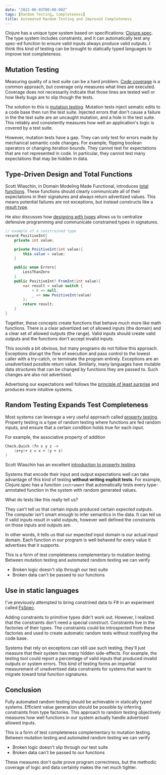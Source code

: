 ```yaml
---
date: "2022-06-03T00:00:00Z"
tags: [Random Testing, Completeness]
title: Automated Random Testing and Improved Completeness
---
```


Clojure has a unique type system based on specifications: [Clojure.spec](https://clojure.org/guides/spec). The type system includes constraints, and it can automatically test any spec-ed function to ensure valid inputs always produce valid outputs. I think this kind of testing can be brought to statically typed languages to improve test completeness.
<!--more-->

<!-- TODO: throw out Domain testing as a potential name, if this doesn't already have a name -->

## Mutation Testing

Measuring quality of a test suite can be a hard problem. [Code coverage](https://en.wikipedia.org/wiki/Code_coverage) is a common approach, but coverage only measures what lines are executed. Coverage does not necessarily indicate that those lines are tested well or how likely bugs are to slip though the tests.

The solution to this is [mutation testing](https://en.wikipedia.org/wiki/Mutation_testing). Mutation tests inject sematic edits to a code base then run the test suite. Injected errors that don't cause a failure in the the test suite are an uncaught mutation, and a hole in the test suite. This reliably and consistently measures how well an application's logic is covered by a test suite.

However, mutation tests have a gap. They can only test for errors made by mechanical semantic code changes. For example, flipping boolean operators or changing iteration bounds.
They cannot test for expectations that are not represented in code. In particular, they cannot test many expectations that may be hidden in data.

## Type-Driven Design and Total Functions

Scott Wlaschin, in Domain Modeling Made Functional, introduces [total functions](https://en.wikipedia.org/wiki/Partial_function). These functions should clearly communicate all of their expectations in their signatures and always return advertized values. This means potential failures are not exceptions, but instead constructs like a [result type](../posts/2021-01-15-Results-Update.md).

He also discusses how [designing with types](https://fsharpforfunandprofit.com/series/designing-with-types/) allows us to centralize defensive programming and communicate constrained types in signatures.

```cs
// example of a constrained type
record PositiveInt{
    private int value;

    private PositiveInt(int value){
        this.value = value;
    }

    public enum Errors{
        LessThanZero
    }
    public PositiveInt? FromInt(int value){
        var result = value switch {
            < 0 => null,
            _ => new PositiveInt(value)
        };
        return result;
    }
}
```

Together, these concepts create functions that behave much more like math functions. There is a clear advertized set of allowed inputs (the domain) and a clear set of allowed outputs (the range). Valid inputs should create valid outputs and the functions don't accept invalid inputs. 

This sounds a bit obvious, but many programs do not follow this approach. Exceptions disrupt the flow of execution and pass control to the lowest caller with a try-catch, or terminate the program entirely. Exceptions are an unadvertised possible return value. Similarly, many languages have mutable data structures that can be changed by functions they are passed to. Such changes are also not advertised. 

Advertising our expectations well follows the [principle of least surprise](https://en.wikipedia.org/wiki/Principle_of_least_astonishment) and produces more intuitive systems.

## Random Testing Expands Test Completeness

Most systems can leverage a very useful approach called [property testing](https://en.wikipedia.org/wiki/Property_testing). Property testing is a type of random testing where functions are fed random inputs, and ensure that a certain condition holds true for each input.

For example, the associative property of addition
```fsharp
Check.Quick (fn x y z ->
    (x+y)+ z = x + (y + z)
)
```
Scott Wlaschin has an excellent [introduction to property testing](https://fsharpforfunandprofit.com/posts/property-based-testing/).

Systems that encode their input and output expectations well can take advantage of this kind of testing **without writing explicit tests**.
For example, Clojure.spec has a function `instrument` that automatically tests every type-annotated function in the system with random generated values.

What do tests like this really tell us?

They can't tell us that certain inputs produced certain *expected* outputs. The computer isn't smart enough to infer semantics in the data.
It can tell us if valid inputs result in valid outputs, however well defined the constraints on those inputs and outputs are.

In other words, it tells us that our expected input domain is our actual input domain. Each function in our program is well behaved for every value it advertises that it supports.

This is a form of test completeness complementary to mutation testing. Between mutation testing and automated random testing we can verify 
- Broken logic doesn't slip through our test suite
- Broken data can't be passed to our functions

## Use in static languages

I've previously attempted to bring constrined data to F# in an experiment called [FsSpec](https://github.com/farlee2121/FsSpec).

Adding constraints to primitive types didn't work out. However, I realized that the constraints don't need a special construct. 
Constraints live in the factories of their types. The constraints could be introspected from these factories and used to create automatic random tests without modifying the code base.

Systems that rely on exceptions can still use such testing, they'll just measure that their system has many hidden side-effects. For example, the testing tool could report a percentage of valid inputs that produced invalid outputs or system errors.
This kind of testing forms an impartial measurement of unadvertised data constraints for systems that want to migrate toward total function signatures.


## Conclusion

Fully automated random testing should be achievable in statically typed systems. Efficient value generation should be possible by inferring constraints from type factories.
This approach to random testing objectively measures how well functions in our system actually handle advertised allowed inputs.

This is a form of test completeness complementary to mutation testing. Between mutation testing and automated random testing we can verify 
- Broken logic doesn't slip through our test suite
- Broken data can't be passed to our functions

These measures don't quite prove program correctness, but the methodic coverage of logic and data certainly makes the net much tighter. 